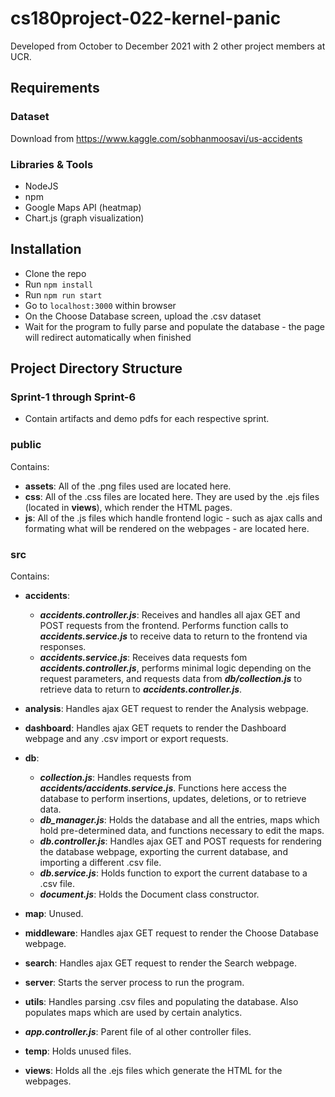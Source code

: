 # cs180project-022-kernel-panic

Developed from October to December 2021 with 2 other project members at UCR.

## Requirements

### Dataset
Download from https://www.kaggle.com/sobhanmoosavi/us-accidents

### Libraries & Tools
- NodeJS
- npm
- Google Maps API (heatmap)
- Chart.js (graph visualization)

## Installation
- Clone the repo 
- Run `npm install`
- Run `npm run start`
- Go to `localhost:3000` within browser
- On the Choose Database screen, upload the .csv dataset 
- Wait for the program to fully parse and populate the database - the page will redirect automatically when finished

## Project Directory Structure
### Sprint-1 through Sprint-6 
- Contain artifacts and demo pdfs for each respective sprint.

### public
Contains:
- **assets**: All of the .png files used are located here.
- **css**: All of the .css files are located here. They are used by the .ejs files (located in **views**), which render the HTML pages.
- **js**: All of the .js files which handle frontend logic - such as ajax calls and formating what will be rendered on the webpages - are located here.

### src
Contains:
- **accidents**: 
  - ***accidents.controller.js***: Receives and handles all ajax GET and POST requests from the frontend. Performs function calls to ***accidents.service.js*** to receive data to return to the frontend via responses.
  - ***accidents.service.js***: Receives data requests fom ***accidents.controller.js***, performs minimal logic depending on the request parameters, and requests data from ***db/collection.js*** to retrieve data to return to ***accidents.controller.js***.
- **analysis**: Handles ajax GET request to render the Analysis webpage.
- **dashboard**: Handles ajax GET requets to render the Dashboard webpage and any .csv import or export requests.
- **db**:
  - ***collection.js***: Handles requests from ***accidents/accidents.service.js***. Functions here access the database to perform insertions, updates, deletions, or to retrieve data. 
  - ***db_manager.js***: Holds the database and all the entries, maps which hold pre-determined data, and functions necessary to edit the maps.
  - ***db.controller.js***: Handles ajax GET and POST requests for rendering the database webpage, exporting the current database, and importing a different .csv file.
  - ***db.service.js***: Holds function to export the current database to a .csv file.
  - ***document.js***: Holds the Document class constructor.

- **map**: Unused.

- **middleware**: Handles ajax GET request to render the Choose Database webpage.

- **search**: Handles ajax GET request to render the Search webpage.

- **server**: Starts the server process to run the program.

- **utils**: Handles parsing .csv files and populating the database. Also populates maps which are used by certain analytics.

- ***app.controller.js***: Parent file of al other controller files.

- **temp**: Holds unused files.

- **views**: Holds all the .ejs files which generate the HTML for the webpages.
